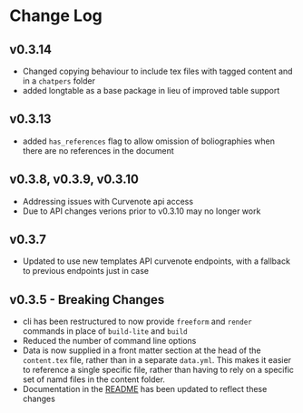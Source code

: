 # Change Log

## v0.3.14

- Changed copying behaviour to include tex files with tagged content and in a `chatpers` folder
- added longtable as a base package in lieu of improved table support

## v0.3.13

- added `has_references` flag to allow omission of boliographies when there are no references in the document

## v0.3.8, v0.3.9, v0.3.10

- Addressing issues with Curvenote api access
- Due to API changes verions prior to v0.3.10 may no longer work

## v0.3.7

- Updated to use new templates API curvenote endpoints, with a fallback to previous endpoints just in case

## v0.3.5 - Breaking Changes

- cli has been restructured to now provide `freeform` and `render` commands in place of `build-lite` and `build`
- Reduced the number of command line options
- Data is now supplied in a front matter section at the head of the `content.tex` file, rather than in a separate `data.yml`. This makes it easier to reference a single specific file, rather than having to rely on a specific set of namd files in the content folder.
- Documentation in the [README](README.md) has been updated to reflect these changes
